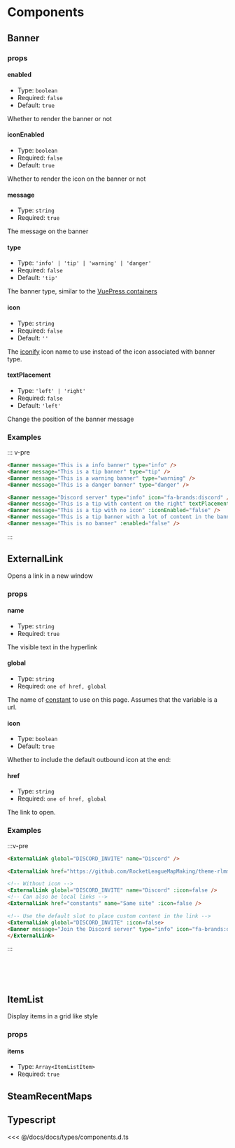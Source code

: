 # Components

## Banner

### props

#### enabled

- Type: `boolean`
- Required: `false`
- Default: `true`

Whether to render the banner or not

#### iconEnabled

- Type: `boolean`
- Required: `false`
- Default: `true`

Whether to render the icon on the banner or not

#### message

- Type: `string`
- Required: `true`

The message on the banner

#### type

- Type: `'info' | 'tip' | 'warning' | 'danger'`
- Required: `false`
- Default: `'tip'`

The banner type, similar to the [VuePress containers](https://vuepress.vuejs.org/guide/markdown.html#custom-containers)

#### icon

- Type: `string`
- Required: `false`
- Default: `''`

The [iconify](https://iconify.design) icon name to use instead of the icon associated with banner type.

#### textPlacement

- Type: `'left' | 'right'`
- Required: `false`
- Default: `'left'`

Change the position of the banner message

### Examples

::: v-pre

```md
<Banner message="This is a info banner" type="info" />
<Banner message="This is a tip banner" type="tip" />
<Banner message="This is a warning banner" type="warning" />
<Banner message="This is a danger banner" type="danger" />

<Banner message="Discord server" type="info" icon="fa-brands:discord" />
<Banner message="This is a tip with content on the right" textPlacement="right" />
<Banner message="This is a tip with no icon" :iconEnabled="false" />
<Banner message="This is a tip banner with a lot of content in the banner. So much that it overflows on the new line. Useful if you want to write a lot of text, but at this point make it a seperate paragraph" />
<Banner message="This is no banner" :enabled="false" />
```

:::

<Banner message="This is a info banner" type="info" />
<Banner message="This is a tip banner" type="tip" />
<Banner message="This is a warning banner" type="warning" />
<Banner message="This is a danger banner" type="danger" />

<Banner message="Discord server" type="info" icon="fa-brands:discord" />
<Banner message="This is a tip with content on the right" textPlacement="right" />
<Banner message="This is a tip with no icon" :iconEnabled="false" />
<Banner message="This is a tip banner with a lot of content in the banner. So much that it overflows on the new line. Useful if you want to write a lot of text, but at this point make it a seperate paragraph" />
<Banner message="This is no banner" :enabled="false" />

## ExternalLink

Opens a link in a new window

### props

#### name

- Type: `string`
- Required: `true`

The visible text in the hyperlink

#### global

- Type: `string`
- Required: `one of href, global`

The name of [constant](constants.md) to use on this page. Assumes that the variable is a url.

#### icon

- Type: `boolean`
- Default: `true`

Whether to include the default outbound icon at the end: <OutboundLink />

#### href

- Type: `string`
- Required: `one of href, global`

The link to open.

### Examples

:::v-pre

```md
<ExternalLink global="DISCORD_INVITE" name="Discord" />

<ExternalLink href="https://github.com/RocketLeagueMapMaking/theme-rlmm" name="Repo" />

<!-- Without icon -->
<ExternalLink global="DISCORD_INVITE" name="Discord" :icon=false />
<!-- Can also be local links -->
<ExternalLink href="constants" name="Same site" :icon=false />

<!-- Use the default slot to place custom content in the link -->
<ExternalLink global="DISCORD_INVITE" :icon=false>
<Banner message="Join the Discord server" type="info" icon="fa-brands:discord" />
</ExternalLink>
```

:::

<ExternalLink global="DISCORD_INVITE" name="Discord" /><br>
<ExternalLink href="https://github.com/RocketLeagueMapMaking/theme-rlmm" name="Repo" /><br>
<ExternalLink global="DISCORD_INVITE" name="Discord" :icon=false /><br>
<ExternalLink href="constants" name="Same site" :icon=false />

<ExternalLink global="DISCORD_INVITE" :icon=false>
<Banner message="Join the Discord server" type="info" icon="fa-brands:discord" />
</ExternalLink>

## ItemList

Display items in a grid like style

### props

#### items

- Type: `Array<ItemListItem>`
- Required: `true`

## SteamRecentMaps

## Typescript

<<< @/docs/docs/types/components.d.ts
